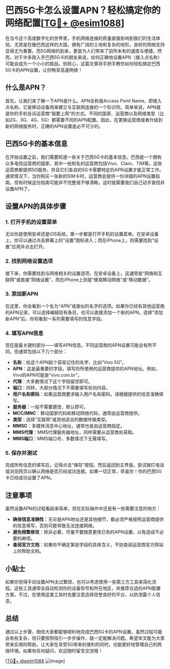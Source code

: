 # 巴西5G卡怎么设置APN？轻松搞定你的网络配置[[TG💪+ @esim1088](https://t.me/s/esim1088)]

在当今这个高度数字化的世界里，手机网络连接的质量直接影响到我们的生活体验。尤其是在像巴西这样的大国，拥有广阔的土地和复杂的地形，良好的网络支持显得尤为重要。而5G网络的到来，更是为人们带来了前所未有的速度与便捷。然而，对于许多刚入手巴西5G卡的朋友来说，如何正确地设置APN（接入点名称）可能会成为一个小小的挑战。别担心，这篇文章将手把手教你如何轻松搞定巴西5G卡的APN设置，让你畅享高速网络！

## 什么是APN？

首先，让我们来了解一下APN是什么。APN全称是Access Point Name，即接入点名称。它是移动设备用来建立与互联网连接的一个标识符。简单来说，APN就是你的手机告诉运营商“我要上网”的方式。不同的国家、运营商以及网络类型（比如2G、3G、4G、5G）都需要不同的APN配置。因此，在更换运营商或者升级到新的网络服务时，正确的APN设置是必不可少的。

## 巴西5G卡的基本信息

在开始设置之前，我们需要知道一些关于巴西5G卡的基本信息。巴西是一个拥有众多电信运营商的国家，其中一些知名的运营商包括Vivo、Claro、TIM等。这些运营商都提供5G服务，并且它们各自的5G卡需要特定的APN设置才能正常工作。通常情况下，当你购买一张新的SIM卡时，运营商会提供一份详细的APN设置指南，但有时候这份指南可能并不完整或不够清晰。这时就需要我们自己动手查找并设置APN了。

## 设置APN的具体步骤

### 1. 打开手机的设置菜单

无论你是使用安卓还是iOS系统，第一步都是打开手机的设置菜单。在安卓设备上，你可以通过点击屏幕上的“设置”图标进入；而在iPhone上，则需要找到“设置”应用并点击打开。

### 2. 找到网络设置选项

接下来，你需要找到与网络相关的设置选项。在安卓设备上，这通常是“网络和互联网”或直接“网络设置”，而在iPhone上则是“蜂窝移动网络”或“移动数据”。

### 3. 添加新APN

在这里，你会看到一个名为“APN”或类似的名字的选项。如果你已经有其他运营商的APN记录，可以选择编辑现有条目，也可以直接添加一个新的APN。选择“添加新APN”后，你将看到一系列需要填写的信息字段。

### 4. 填写APN信息

现在是最关键的部分——填写APN信息。不同运营商的APN设置可能会有所不同，但通常包括以下几个部分：

- **名称**：给这个APN起个容易记住的名字，比如“Vivo 5G”。
- **APN**：这是最重要的字段，填写你所使用的运营商提供的APN地址。例如，Vivo的APN可能是“vivo.com.br”。
- **代理**：大多数情况下这个字段留空即可。
- **端口**：同样，大部分情况下不需要填写任何内容。
- **用户名和密码**：如果运营商要求输入用户名和密码，请根据提供的信息准确填写。
- **服务器**：一般不需要更改，默认即可。
- **MCC/MNC**：移动国家代码和移动网络代码，通常由运营商提供。
- **类型**：选择“互联网”或其他适合的数据传输类型。
- **MMSC**：多媒体消息中心地址，通常也是由运营商指定。
- **MMS代理**：MMS代理服务器地址，同样需要从运营商处获取。
- **MMS端口**：MMS端口号，多数情况下无需填写。

### 5. 保存并测试

完成所有信息的填写后，记得点击“保存”按钮。然后返回到主界面，尝试拨打电话或浏览网页以确认网络是否已经成功连接。如果一切正常，恭喜你！你的巴西5G卡已经成功设置了APN。

## 注意事项

虽然设置APN的过程看起来简单，但在实际操作中还是有一些需要注意的地方：

- **确保信息准确性**：无论是APN地址还是其他细节，都必须严格按照运营商提供的信息填写，否则可能导致无法连接网络。
- **避免频繁修改**：除非必要，尽量不要随意更改已有的APN设置，以免造成不必要的麻烦。
- **查阅官方文档**：如果你不确定某些字段的具体含义，不妨查阅运营商官方网站上的帮助文档。

## 小贴士

如果你觉得手动设置APN太过繁琐，也可以考虑使用一些第三方工具来简化流程。这些工具通常会自动检测你的设备型号和所在地区，并推荐合适的APN配置方案。不过，在使用这类工具时也要注意选择信誉良好的平台，以防泄露个人信息。

## 总结

通过以上步骤，相信大家都能够顺利地完成巴西5G卡的APN设置。虽然过程可能会有些复杂，但只要按照指引一步步操作，就一定能解决问题。希望本文能为大家带来实用的帮助，让大家在享受5G带来的便利的同时，也能更好地管理自己的网络环境。如果有任何疑问，欢迎随时留言交流哦！

[[TG💪+ @esim1088](https://t.me/s/esim1088) ![Image](https://i.postimg.cc/4NQfJmqS/Snipaste-2025-05-13-00-14-12.png)]